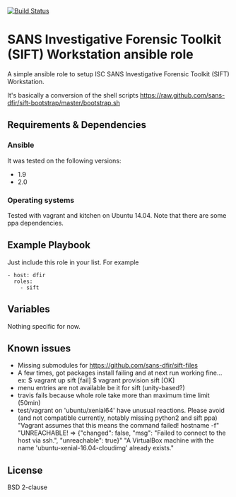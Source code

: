 [![Build Status](https://travis-ci.org/juju4/ansible-sift.svg?branch=master)](https://travis-ci.org/juju4/ansible-sift)
# SANS Investigative Forensic Toolkit (SIFT) Workstation ansible role

A simple ansible role to setup ISC SANS Investigative Forensic Toolkit (SIFT) Workstation.

It's basically a conversion of the shell scripts
https://raw.github.com/sans-dfir/sift-bootstrap/master/bootstrap.sh

## Requirements & Dependencies

### Ansible
It was tested on the following versions:
 * 1.9
 * 2.0

### Operating systems

Tested with vagrant and kitchen on Ubuntu 14.04. Note that there are some ppa dependencies.

## Example Playbook

Just include this role in your list.
For example

```
- host: dfir
  roles:
    - sift
```

## Variables

Nothing specific for now.

## Known issues

* Missing submodules for https://github.com/sans-dfir/sift-files
* A few times, got packages install failing and at next run working fine...
ex:
$ vagrant up sift
[fail]
$ vagrant provision sift
[OK]
* menu entries are not available be it for sift (unity-based?)
* travis fails because whole role take more than maximum time limit (50min)
* test/vagrant on 'ubuntu/xenial64' have unusual reactions. Please avoid (and not compatible currently, notably missing python2 and sift ppa)
"Vagrant assumes that this means the command failed!
hostname -f"
"UNREACHABLE! => {"changed": false, "msg": "Failed to connect to the host via ssh.", "unreachable": true}"
"A VirtualBox machine with the name 'ubuntu-xenial-16.04-cloudimg' already exists."


## License

BSD 2-clause


